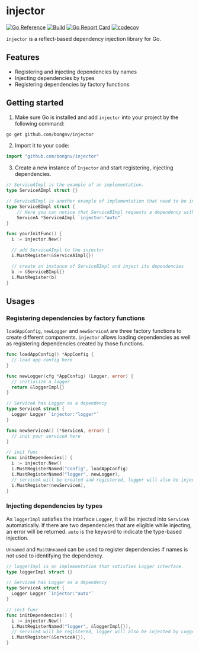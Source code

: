 # injector

[![Go Reference](https://pkg.go.dev/badge/github.com/bongnv/injector.svg)](https://pkg.go.dev/github.com/bongnv/injector)
[![Build](https://github.com/bongnv/injector/workflows/CI/badge.svg)](https://github.com/bongnv/injector/actions?query=workflow%3ACI)
[![Go Report Card](https://goreportcard.com/badge/github.com/bongnv/injector)](https://goreportcard.com/report/github.com/bongnv/injector)
[![codecov](https://codecov.io/gh/bongnv/injector/branch/main/graph/badge.svg?token=RP3ua8huXh)](https://codecov.io/gh/bongnv/injector)

`injector` is a reflect-based dependency injection library for Go.

## Features

- Registering and injecting dependencies by names
- Injecting dependencies by types
- Registering dependencies by factory functions

## Getting started

1. Make sure Go is installed and add `injector` into your project by the following command:

```bash
go get github.com/bongnv/injector
```

2. Import it to your code:

```go
import "github.com/bongnv/injector"
```

3. Create a new instance of `Injector` and start registering, injecting dependencies.

```go
// ServiceAImpl is the example of an implementation.
type ServiceAImpl struct {}

// ServiceBImpl is another example of implementation that need to be injected.
type ServiceBImpl struct {
	// Here you can notice that ServiceBImpl requests a dependency with the type of *ServiceAImpl.
	ServiceA *ServiceAImpl `injector:"auto"`
}

func yourInitFunc() {
  i := injector.New()

  // add ServiceAImpl to the injector
  i.MustRegister(&ServiceAImpl{})

  // create an instance of ServiceBImpl and inject its dependencies
  b := &ServiceBImpl{}
  i.MustRegister(b)
}
```

## Usages

### Registering dependencies by factory functions

`loadAppConfig`, `newLogger` and `newServiceA` are three factory functions to create different components. `injector` allows loading dependencies as well as registering dependencies created by those functions.

```go
func loadAppConfig() *AppConfig {
  // load app config here
}

func newLogger(cfg *AppConfig) (Logger, error) {
  // initialize a logger
  return &loggerImpl{}
}

// ServiceA has Logger as a dependency
type ServiceA struct {
  Logger Logger `injector:"logger"`
}

func newServiceA() (*ServiceA, error) {
  // init your serviceA here
}

// init func
func initDependencies() {
  i := injector.New()
  i.MustRegisterNamed("config", loadAppConfig)
  i.MustRegisterNamed("logger", newLogger), 
  // serviceA will be created and registered, logger will also be injected
  i.MustRegister(newServiceA),
}
```

### Injecting dependencies by types

As `loggerImpl` satisfies the interface `Logger`, it will be injected into `ServiceA` automatically. If there are two dependencies that are eligible while injecting, an error will be returned. `auto` is the keyword to indicate the type-based injection.

`Unnamed` and `MustUnnamed` can be used to register dependencies if names is not used to identifying the dependency.

```go
// loggerImpl is an implementation that satisfies Logger interface.
type loggerImpl struct {}

// ServiceA has Logger as a dependency
type ServiceA struct {
  Logger Logger `injector:"auto"`
}

// init func
func initDependencies() {
  i := injector.New()
  i.MustRegisterNamed("logger", &loggerImpl{}), 
  // serviceA will be registered, logger will also be injected by Logger type
  i.MustRegister(&ServiceA{}),
}
```
